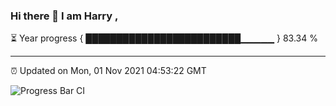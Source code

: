 ### Hi there 👋 I am Harry , 

⏳ Year progress { █████████████████████████▁▁▁▁▁ } 83.34 %

---

⏰ Updated on Mon, 01 Nov 2021 04:53:22 GMT

![Progress Bar CI](https://github.com/duykhang68/duykhang68/workflows/Progress%20Bar%20CI/badge.svg)
